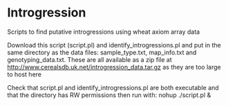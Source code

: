 # Introgression
Scripts to find putative introgressions using wheat axiom array data

Download this script (script.pl) and identify_introgressions.pl and put in the same directory as the data files:
sample_type.txt, map_info.txt and genotyping_data.txt. These are all available as a zip file at http://www.cerealsdb.uk.net/introgression_data.tar.gz as they are too large to host here

Check that script.pl and identify_introgressions.pl are both executable and that the directory has RW permissions then run with:
nohup ./script.pl &

